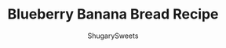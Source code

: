 ---
layout: ../../layouts/MarkdownPostLayout.astro
title: Blueberry Banana Bread Recipe
author: ShugarySweets
pubDate: 2019-01-15
description: "Adding blueberries to Banana bread is just a good idea. One slice of this Blueberry Banana Bread and you&#x27;ll totally understand. I enjoyed my slice of bread with a hot cup of coffee!"
image_url: https://www.shugarysweets.com/wp-content/uploads/2019/06/blueberry-banana-bread-facebook.jpg
tags: ["Breads","American"]
calories: 291
protein: 4
carbohydrates: 42
fats: 13
fiber: 1
ingredients: ["1 cup unsalted butter, softened","2 cups granulated sugar","4 large eggs","2 teaspoons vanilla extract","4 ripe bananas (about 2 cups mashed)","3 cups all-purpose flour","2 teaspoons baking soda","1 teaspoon kosher salt","1 teaspoon cinnamon","1 cup sour cream","1 cup fresh blueberries"]
serves: 20
time: "1 hour 15 minutes"
prepTime: "15 minutes"
instructions: ["Preheat oven to 350°F. Spray two 9-inch loaf pans with baking spray. Set aside.","In a large mixing bowl, beat butter and sugar until fluffy. Add in eggs and vanilla and beat until well combined.","Add in bananas. Mix until creamy. Add in flour, baking soda, salt, and cinnamon. Stir just until combined. Fold in the sour cream until blended. Finally fold in the fresh blueberries.","Pour into prepared loaf pans evenly.","Bake for one hour, remove and cool in pans ten minutes. Remove from pans and cool completely."]
nutrition: ["291 calories","42 grams carbohydrates","68 milligrams cholesterol","13 grams fat","1 grams fiber","4 grams protein","7 grams saturated fat","209 milligrams sodium","24 grams sugar","0 grams trans fat","4 grams unsaturated fat"]
---